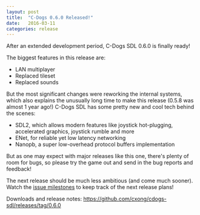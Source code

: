 ```yaml
---
layout: post
title:  "C-Dogs 0.6.0 Released!"
date:   2016-03-11
categories: release
---
```


After an extended development period, C-Dogs SDL 0.6.0 is finally ready!

The biggest features in this release are:

- LAN multiplayer
- Replaced tileset
- Replaced sounds

But the most significant changes were reworking the internal systems, which also explains the unusually long time to make this release (0.5.8 was almost 1 year ago!) C-Dogs SDL has some pretty new and cool tech behind the scenes:

- SDL2, which allows modern features like joystick hot-plugging, accelerated graphics, joystick rumble and more
- ENet, for reliable yet low latency networking
- Nanopb, a super low-overhead protocol buffers implementation

But as one may expect with major releases like this one, there's plenty of room for bugs, so please try the game out and send in the bug reports and feedback!

The next release should be much less ambitious (and come much sooner). Watch the [issue milestones](https://github.com/cxong/cdogs-sdl/milestones) to keep track of the next release plans!

Downloads and release notes: <https://github.com/cxong/cdogs-sdl/releases/tag/0.6.0>
